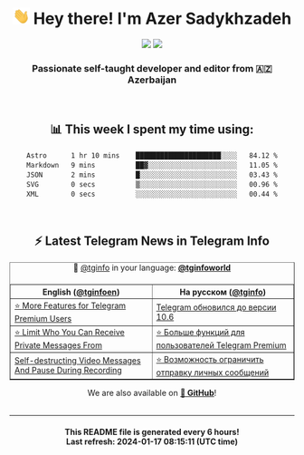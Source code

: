 <div align="center">
	<div>
		<h1>
      <img src="./assets/hi.gif" width="30px"> Hey there! I'm Azer Sadykhzadeh
    </h1>
    <img height="18" src="https://komarev.com/ghpvc/?username=sadykhzadeh&label=Views&color=2081c1&style=flat-square" />
		<a href="https://wakatime.com/Azer"> <img height="18" src="https://wakatime.com/badge/user/f80ae27a-c328-426f-a381-bc84136e2dd6.svg" /> </a>
    <h3>
      Passionate self-taught developer and editor from 🇦🇿 Azerbaijan
    </h3>
  </div>
  <br>

<h2>📊 This week I spent my time using:</h2>

<!--START_SECTION:waka-->

```txt
Astro      1 hr 10 mins    █████████████████████░░░░   84.12 %
Markdown   9 mins          ██▓░░░░░░░░░░░░░░░░░░░░░░   11.05 %
JSON       2 mins          █░░░░░░░░░░░░░░░░░░░░░░░░   03.43 %
SVG        0 secs          ▒░░░░░░░░░░░░░░░░░░░░░░░░   00.96 %
XML        0 secs          ░░░░░░░░░░░░░░░░░░░░░░░░░   00.44 %
```

<!--END_SECTION:waka-->

<br>

<h2>⚡️ Latest Telegram News in Telegram Info</h2>
  <table border>
		<tr>
			<th width="50%">English (<a href="https://t.me/tginfoen">@tginfoen</a>)</th>
			<th>На русском (<a href="https://t.me/tginfo">@tginfo</a>)</th>
		</tr>
		<caption>🚩 <a href="https://t.me/tginfo">@tginfo</a> in your language: <a href="https://t.me/tginfoworld"><b>@tginfoworld</b></a><caption/>
  <tr><td><a href="https://t.me/tginfoen/1825">⭐ More Features for Telegram Premium Users</a></td>
    <td><a href="https://t.me/tginfo/3908">Telegram обновился до версии 10.6</a></td></tr><tr><td><a href="https://t.me/tginfoen/1824">⭐ Limit Who You Can Receive Private Messages From</a></td>
    <td><a href="https://t.me/tginfo/3907">⭐ Больше функций для пользователей Telegram Premium</a></td></tr><tr><td><a href="https://t.me/tginfoen/1823">Self-destructing Video Messages And Pause During Recording</a></td>
    <td><a href="https://t.me/tginfo/3906">⭐ Возможность ограничить отправку личных сообщений</a></td></tr>
</table>
We are also available on <a href="https://github.com/tginfo"><b>🐙 GitHub</b></a>!
</div>

<br>
<hr>
<h4 align="center">This README file is generated <b>every 6 hours</b>!</br>Last refresh: <b>2024-01-17 08:15:11 (UTC time)</b></h4>

